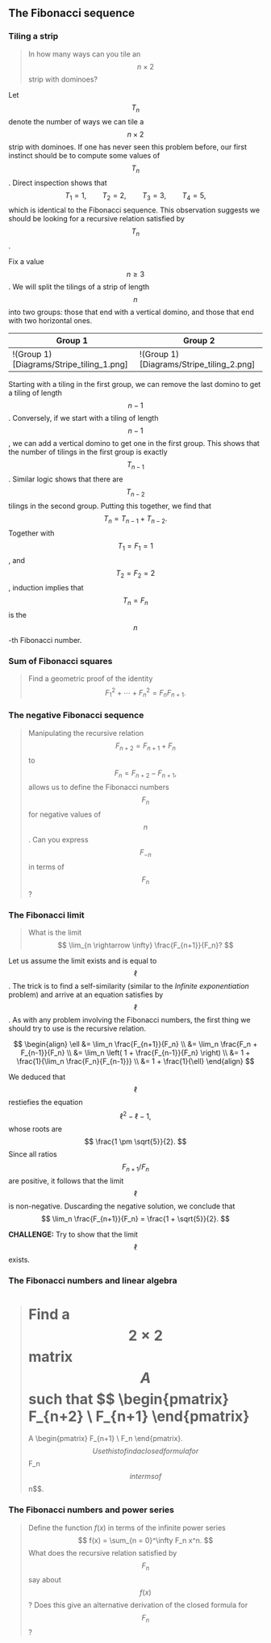 ## The Fibonacci sequence

### Tiling a strip

> In how many ways can you tile an $$n \times 2$$ strip with dominoes?

Let $$T_n$$ denote the number of ways we can tile a $$n \times 2$$ strip with dominoes. If one has never seen this problem before, our first instinct should be to compute some values of $$T_n$$. Direct inspection shows that
$$
T_1 = 1, \qquad
T_2 = 2, \qquad
T_3 = 3, \qquad
T_4 = 5,
$$
which is identical to the Fibonacci sequence. This observation suggests we should be looking for a recursive relation satisfied by $$T_n$$.

Fix a value $$n \geq 3$$. We will split the tilings of a strip of length $$n$$ into two groups: those that end with a vertical domino, and those that end with two horizontal ones.

| Group 1 | Group 2 |
|---------|---------|
|!(Group 1)[Diagrams/Stripe_tiling_1.png]|!(Group 1)[Diagrams/Stripe_tiling_2.png]|

Starting with a tiling in the first group, we can remove the last domino to get a tiling of length $$n-1$$. Conversely, if we start with a tiling of length $$n-1$$, we can add a vertical domino to get one in the first group. This shows that the number of tilings in the first group is exactly $$T_{n-1}$$. Similar logic shows that there are $$T_{n-2}$$ tilings in the second group. Putting this together, we find that
$$
T_n = T_{n-1} + T_{n-2}.
$$
Together with $$T_1 = F_1 = 1$$, and $$T_2 = F_2 = 2$$, induction implies that $$T_n = F_n$$ is the $$n$$-th Fibonacci number.


### Sum of Fibonacci squares

> Find a geometric proof of the identity
> $$
> F_1^2 + \cdots + F_n^2 = F_n F_{n+1}.
> $$


### The negative Fibonacci sequence
> 
> Manipulating the recursive relation
> $$
> F_{n+2} = F_{n+1} + F_n
> $$
> to
> $$
> F_n = F_{n+2} - F_{n+1},
> $$
> allows us to define the Fibonacci numbers $$F_n$$ for negative values of $$n$$. Can you express $$F_{-n}$$ in terms of $$F_n$$?


### The Fibonacci limit

> What is the limit
> $$
> \lim_{n \rightarrow \infty} \frac{F_{n+1}}{F_n}?
> $$

Let us assume the limit exists and is equal to $$\ell$$. The trick is to find a self-similarity (similar to the *Infinite exponentiation* problem) and arrive at an equation satisfies by $$\ell$$. As with any problem involving the Fibonacci numbers, the first thing we should try to use is the recursive relation.

$$
\begin{align}
\ell
&= \lim_n \frac{F_{n+1}}{F_n} \\
&= \lim_n \frac{F_n + F_{n-1}}{F_n} \\
&= \lim_n \left( 1 + \frac{F_{n-1}}{F_n} \right) \\
&= 1 + \frac{1}{\lim_n \frac{F_n}{F_{n-1}}} \\
&= 1 + \frac{1}{\ell}
\end{align}
$$

We deduced that $$\ell$$ restiefies the equation
$$
\ell^2 - \ell - 1,
$$
whose roots are
$$
\frac{1 \pm \sqrt{5}}{2}.
$$
Since all ratios $$F_{n+1} / F_n$$ are positive, it follows that the limit $$\ell$$ is non-negative. Duscarding the negative solution, we conclude that
$$
\lim_n \frac{F_{n+1}}{F_n} =
\frac{1 + \sqrt{5}}{2}.
$$

**CHALLENGE:**
Try to show that the limit $$\ell$$ exists.


### The Fibonacci numbers and linear algebra

> Find a $$2 \times 2$$ matrix $$A$$ such that
> $$
> \begin{pmatrix}
>   F_{n+2} \\
>   F_{n+1}
> \end{pmatrix}
> =
> A
> \begin{pmatrix}
>   F_{n+1} \\
>   F_n
> \end{pmatrix}.
> $$
> Use this to find a closed formula for $$F_n$$ in terms of $$n$$.


### The Fibonacci numbers and power series

> Define the function $f(x)$ in terms of the infinite power series
> $$
> f(x) = \sum_{n = 0}^\infty F_n x^n.
> $$
> What does the recursive relation satisfied by $$F_n$$ say about $$f(x)$$? Does this give an alternative derivation of the closed formula for $$F_n$$?

